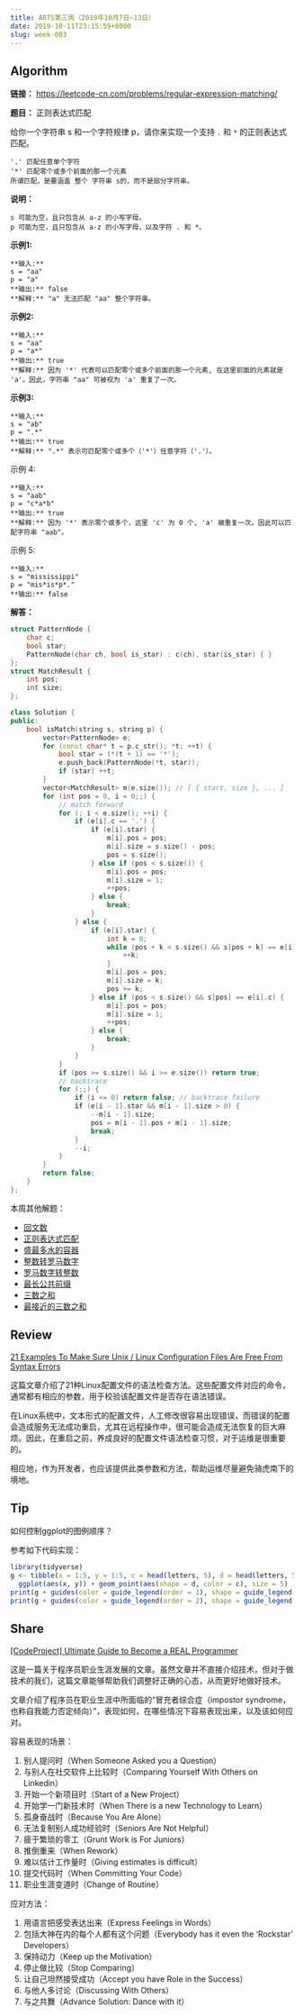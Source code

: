```yaml
---
title: ARTS第三周（2019年10月7日~13日）
date: 2019-10-11T23:15:59+0800
slug: week-003
---
```


## Algorithm

**链接：** <https://leetcode-cn.com/problems/regular-expression-matching/>

**题目：** 正则表达式匹配

给你一个字符串 s 和一个字符规律 p，请你来实现一个支持 `.` 和 `*` 的正则表达式匹配。

```
'.' 匹配任意单个字符
'*' 匹配零个或多个前面的那一个元素
所谓匹配，是要涵盖 整个 字符串 s的，而不是部分字符串。
```

**说明：**

```
s 可能为空，且只包含从 a-z 的小写字母。
p 可能为空，且只包含从 a-z 的小写字母，以及字符 . 和 *。
```

**示例1:**

```
**输入:**
s = "aa"
p = "a"
**输出:** false
**解释:** "a" 无法匹配 "aa" 整个字符串。
```

**示例2:**

```
**输入:**
s = "aa"
p = "a*"
**输出:** true
**解释:** 因为 '*' 代表可以匹配零个或多个前面的那一个元素, 在这里前面的元素就是 'a'。因此，字符串 "aa" 可被视为 'a' 重复了一次。
```

**示例3:**

```
**输入:**
s = "ab"
p = ".*"
**输出:** true
**解释:** ".*" 表示可匹配零个或多个（'*'）任意字符（'.'）。
```

示例 4:

```
**输入:**
s = "aab"
p = "c*a*b"
**输出:** true
**解释:** 因为 '*' 表示零个或多个，这里 'c' 为 0 个, 'a' 被重复一次。因此可以匹配字符串 "aab"。
```

示例 5:

```
**输入:**
s = "mississippi"
p = "mis*is*p*."
**输出:** false
```

**解答：**

```cpp
struct PatternNode {
    char c;
    bool star;
    PatternNode(char ch, bool is_star) : c(ch), star(is_star) { }
};
struct MatchResult {
    int pos;
    int size;
};

class Solution {
public:
    bool isMatch(string s, string p) {
        vector<PatternNode> e;
        for (const char* t = p.c_str(); *t; ++t) {
            bool star = (*(t + 1) == '*');
            e.push_back(PatternNode(*t, star));
            if (star) ++t;
        }
        vector<MatchResult> m(e.size()); // [ { start, size }, ... ]
        for (int pos = 0, i = 0;;) {
            // match forward
            for (; i < e.size(); ++i) {
                if (e[i].c == '.') {
                    if (e[i].star) {
                        m[i].pos = pos;
                        m[i].size = s.size() - pos;
                        pos = s.size();
                    } else if (pos < s.size()) {
                        m[i].pos = pos;
                        m[i].size = 1;
                        ++pos;
                    } else {
                        break;
                    }
                } else {
                    if (e[i].star) {
                        int k = 0;
                        while (pos + k < s.size() && s[pos + k] == e[i].c) {
                            ++k;
                        }
                        m[i].pos = pos;
                        m[i].size = k;
                        pos += k;
                    } else if (pos < s.size() && s[pos] == e[i].c) {
                        m[i].pos = pos;
                        m[i].size = 1;
                        ++pos;
                    } else {
                        break;
                    }
                }
            }
            if (pos >= s.size() && i >= e.size()) return true;
            // backtrace
            for (;;) {
                if (i <= 0) return false; // backtrace failure
                if (e[i - 1].star && m[i - 1].size > 0) {
                    --m[i - 1].size;
                    pos = m[i - 1].pos + m[i - 1].size;
                    break;
                }   
                --i;
            }
        }
        return false;
    }
};
```

本周其他解题：

* [回文数](https://github.com/yanlinlin82/leetcode/blob/master/00009_palindrome-number/191006-1.cpp)
* [正则表达式匹配](https://github.com/yanlinlin82/leetcode/blob/master/00010_regular-expression-matching/191006-2.cpp)
* [盛最多水的容器](https://github.com/yanlinlin82/leetcode/blob/master/00011_container-with-most-water/191007-2.cpp)
* [整数转罗马数字](https://github.com/yanlinlin82/leetcode/blob/master/00012_integer-to-roman/191008-1.cpp)
* [罗马数字转整数](https://github.com/yanlinlin82/leetcode/blob/master/00013_roman-to-integer/191008-1.cpp)
* [最长公共前缀](https://github.com/yanlinlin82/leetcode/blob/master/00014_longest-common-prefix/191009-1.cpp)
* [三数之和](https://github.com/yanlinlin82/leetcode/blob/master/00015_3sum/191010-2.cpp)
* [最接近的三数之和](https://github.com/yanlinlin82/leetcode/blob/master/00016_3sum-closest/191011-1.cpp)

## Review

[21 Examples To Make Sure Unix / Linux Configuration Files Are Free From Syntax Errors](https://www.cyberciti.biz/tips/check-unix-linux-configuration-file-for-syntax-errors.html)

这篇文章介绍了21种Linux配置文件的语法检查方法。这些配置文件对应的命令，通常都有相应的参数，用于校验该配置文件是否存在语法错误。

在Linux系统中，文本形式的配置文件，人工修改很容易出现错误，而错误的配置会造成服务无法成功重启，尤其在远程操作中，很可能会造成无法恢复的巨大麻烦。因此，在重启之前，养成良好的配置文件语法检查习惯，对于运维是很重要的。

相应地，作为开发者，也应该提供此类参数和方法，帮助运维尽量避免骑虎南下的境地。

## Tip

如何控制ggplot的图例顺序？

参考如下代码实现：

```r
library(tidyverse)
g <- tibble(x = 1:5, y = 1:5, c = head(letters, 5), d = head(letters, 5)) %>%
  ggplot(aes(x, y)) + geom_point(aes(shape = d, color = c), size = 5)
print(g + guides(color = guide_legend(order = 1), shape = guide_legend(order = 2)))
print(g + guides(color = guide_legend(order = 2), shape = guide_legend(order = 1)))
```

## Share

[\[CodeProject\] Ultimate Guide to Become a REAL Programmer](https://www.codeproject.com/Articles/5183771/Ultimate-Guide-to-Become-a-REAL-Programmer)

这是一篇关于程序员职业生涯发展的文章。虽然文章并不直接介绍技术，但对于做技术的我们，这篇文章能够帮助我们调整好正确的心态，从而更好地做好技术。

文章介绍了程序员在职业生涯中所面临的“冒充者综合症（impostor syndrome，也称自我能力否定倾向）”，表现如何，在哪些情况下容易表现出来，以及该如何应对。

容易表现的场景：

1. 别人提问时（When Someone Asked you a Question）
2. 与别人在社交软件上比较时（Comparing Yourself With Others on Linkedin）
3. 开始一个新项目时（Start of a New Project）
4. 开始学一门新技术时（When There is a new Technology to Learn）
5. 孤身奋战时（Because You Are Alone）
6. 无法复制别人成功经验时（Seniors Are Not Helpful）
7. 疲于繁琐的零工（Grunt Work is For Juniors）
8. 推倒重来（When Rework）
9. 难以估计工作量时（Giving estimates is difficult）
10. 提交代码时（When Committing Your Code）
11. 职业生涯变道时（Change of Routine）

应对方法：

1. 用语言把感受表达出来（Express Feelings in Words）
2. 包括大神在内的每个人都有这个问题（Everybody has it even the ‘Rockstar’ Developers）
3. 保持动力（Keep up the Motivation）
4. 停止做比较（Stop Comparing）
5. 让自己坦然接受成功（Accept you have Role in the Success）
6. 与他人多讨论（Discussing With Others）
7. 与之共舞（Advance Solution: Dance with it）
